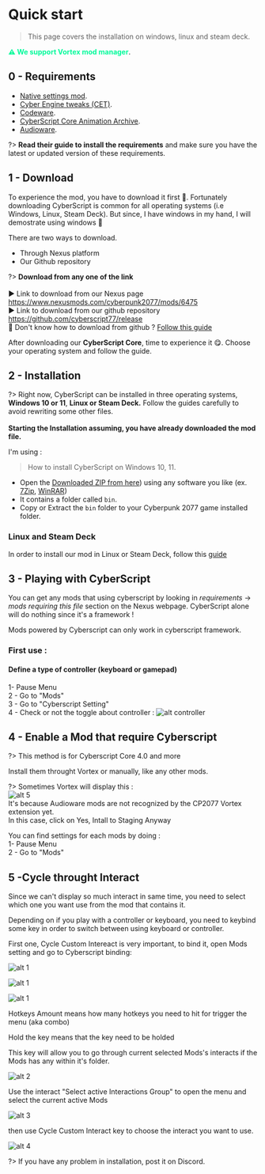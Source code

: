 # Quick start

> This page covers the installation on windows, linux and steam deck.

<span style="color:#00FA9A; font-weight:bold;">⚠️ We support Vortex mod manager</span>.

## 0 - Requirements

- [Native settings mod](https://www.nexusmods.com/cyberpunk2077/mods/3518).
- [Cyber Engine tweaks (CET)](https://www.nexusmods.com/cyberpunk2077/mods/107).
- [Codeware](https://www.nexusmods.com/cyberpunk2077/mods/7780).
- [CyberScript Core Animation Archive](https://www.nexusmods.com/cyberpunk2077/mods/7691).
- [Audioware](https://www.nexusmods.com/cyberpunk2077/mods/12001).

?> **Read their guide to install the requirements** and make sure you have the latest or updated version of these requirements.

## 1 - Download

To experience the mod, you have to download it first 🤩. Fortunately downloading CyberScript is common for all operating systems (i.e Windows, Linux, Steam Deck). But since, I have windows in my hand, I will demostrate using windows 🎀

There are two ways to download.

- Through Nexus platform
- Our Github repository

?> **Download from any one of the link**<br><br>▶️ Link to download from our Nexus page https://www.nexusmods.com/cyberpunk2077/mods/6475<br>▶️ Link to download from our github repository https://github.com/cyberscript77/release<br>🥺 Don't know how to download from github ? [Follow this guide](download-from-github.md)


After downloading our **CyberScript Core**, time to experience it 😋. Choose your operating system and follow the guide.

## 2 - Installation

?> Right now, CyberScript can be installed in three operating systems, **Windows 10 or 11**, **Linux or Steam Deck.** Follow the guides carefully to avoid rewriting some other files. <br><br>**Starting the Installation assuming, you have already downloaded the mod file.**

I'm using  : 

> How to install CyberScript on Windows 10, 11. 

- Open the [Downloaded ZIP from here](https://www.nexusmods.com/Core/Libs/Common/Widgets/DownloadPopUp?id=52734&game_id=3333)) using any software you like (ex. [7Zip](https://www.7-zip.org/), [WinRAR](https://www.win-rar.com/))
- It contains a folder called `bin`.
- Copy or Extract the `bin` folder to your Cyberpunk 2077 game installed folder.

### Linux and Steam Deck

In order to install our mod in Linux or Steam Deck, follow this [guide](installation-linux.md)


## 3 - Playing with CyberScript
You can get any mods that using cyberscript by looking in *requirements* -> *mods requiring this
file*
section on the Nexus webpage.
CyberScript alone will do nothing since it's a framework !

Mods powered by Cyberscript can only work in cyberscript framework.

### First use : 
#### Define a type of controller (keyboard or gamepad)
  1-  Pause Menu <br/>
  2 - Go to "Mods"  <br/>
  3 - Go to "Cyberscript Setting"  <br/>
  4 - Check or not the toggle about controller : 
![alt controller](./assets/images/gettings-started/playing-with-cyberscript/controller.jpg)

## 4 - Enable a Mod that require Cyberscript

?> This method is for Cyberscript Core 4.0 and more

Install them throught Vortex or manually, like any other mods.

?> Sometimes Vortex will display this :  <br/> ![alt 5](./assets/images/gettings-started/vortex.jpg) <br/> It's because Audioware mods are not recognized by the CP2077 Vortex extension yet. <br/> In this case, click on Yes, Intall to Staging Anyway

You can find settings for each mods by doing :  <br/>
1-  Pause Menu <br/>
2 - Go to "Mods"  <br/>


## 5 -Cycle throught Interact

Since we can't display so much interact in same time, you need to select which one you want use from the mod that contains it.

Depending on if you play with a controller or keyboard, you need to keybind some key in order to switch between using keyboard or controller.

First one, Cycle Custom Intereact is very important, to bind it, open Mods setting and go to Cyberscript binding:

![alt 1](./assets/images/cet-key-binding/../gettings-started/cet-key-binding/pause.png)

![alt 1](./assets/images/cet-key-binding/../gettings-started/cet-key-binding/keybindtab.png)

![alt 1](./assets/images/cet-key-binding/../gettings-started/cet-key-binding/keybind.png)

Hotkeys Amount means how many hotkeys you need to hit for trigger the menu (aka combo)

Hold the key means that the key need to be holded

This key will allow you to go through current selected Mods's interacts if the Mods has any within it's folder.

![alt 2](./assets/images/cet-key-binding/../gettings-started/cet-key-binding/2.jpg)

Use the interact "Select active Interactions Group" to open the menu and select the current active Mods

![alt 3](./assets/images/cet-key-binding/../gettings-started/cet-key-binding/3.jpg)

then use Cycle Custom Interact key to choose the interact you want to use. 

![alt 4](./assets/images/cet-key-binding/../gettings-started/cet-key-binding/4.jpg)

?> If you have any problem in installation, post it on Discord.

